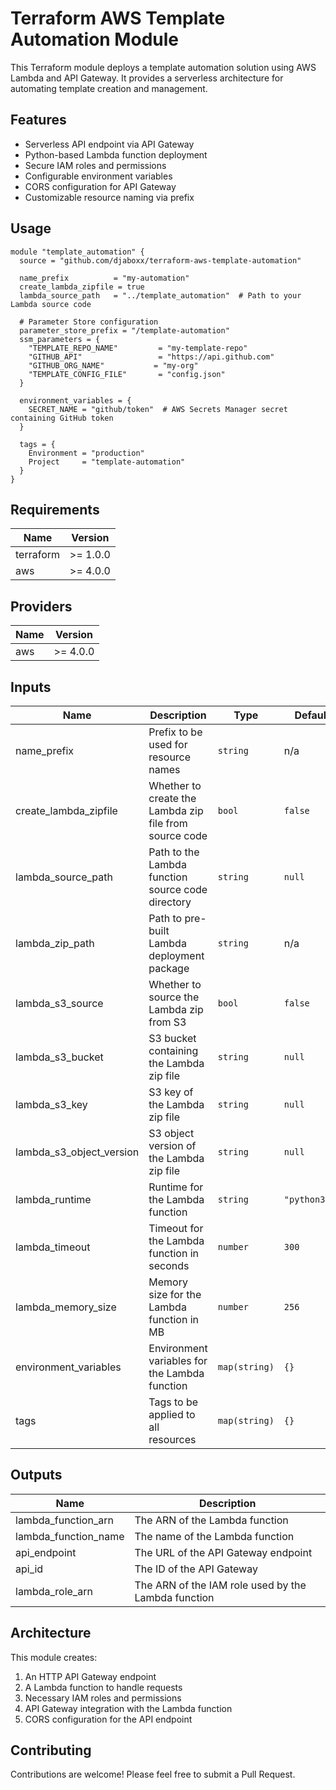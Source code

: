 # Terraform AWS Template Automation Module

This Terraform module deploys a template automation solution using AWS Lambda and API Gateway. It provides a serverless architecture for automating template creation and management.

## Features

- Serverless API endpoint via API Gateway
- Python-based Lambda function deployment
- Secure IAM roles and permissions
- Configurable environment variables
- CORS configuration for API Gateway
- Customizable resource naming via prefix

## Usage

```hcl
module "template_automation" {
  source = "github.com/djaboxx/terraform-aws-template-automation"

  name_prefix          = "my-automation"
  create_lambda_zipfile = true
  lambda_source_path   = "../template_automation"  # Path to your Lambda source code
  
  # Parameter Store configuration
  parameter_store_prefix = "/template-automation"
  ssm_parameters = {
    "TEMPLATE_REPO_NAME"         = "my-template-repo"
    "GITHUB_API"                 = "https://api.github.com"
    "GITHUB_ORG_NAME"           = "my-org"
    "TEMPLATE_CONFIG_FILE"       = "config.json"
  }

  environment_variables = {
    SECRET_NAME = "github/token"  # AWS Secrets Manager secret containing GitHub token
  }

  tags = {
    Environment = "production"
    Project     = "template-automation"
  }
}
```

## Requirements

| Name | Version |
|------|---------|
| terraform | >= 1.0.0 |
| aws | >= 4.0.0 |

## Providers

| Name | Version |
|------|---------|
| aws | >= 4.0.0 |

## Inputs

| Name | Description | Type | Default | Required |
|------|-------------|------|---------|:--------:|
| name_prefix | Prefix to be used for resource names | `string` | n/a | yes |
| create_lambda_zipfile | Whether to create the Lambda zip file from source code | `bool` | `false` | no |
| lambda_source_path | Path to the Lambda function source code directory | `string` | `null` | yes, if create_lambda_zipfile is true |
| lambda_zip_path | Path to pre-built Lambda deployment package | `string` | n/a | yes, if neither create_lambda_zipfile nor lambda_s3_source is true |
| lambda_s3_source | Whether to source the Lambda zip from S3 | `bool` | `false` | no |
| lambda_s3_bucket | S3 bucket containing the Lambda zip file | `string` | `null` | yes, if lambda_s3_source is true |
| lambda_s3_key | S3 key of the Lambda zip file | `string` | `null` | yes, if lambda_s3_source is true |
| lambda_s3_object_version | S3 object version of the Lambda zip file | `string` | `null` | no |
| lambda_runtime | Runtime for the Lambda function | `string` | `"python3.9"` | no |
| lambda_timeout | Timeout for the Lambda function in seconds | `number` | `300` | no |
| lambda_memory_size | Memory size for the Lambda function in MB | `number` | `256` | no |
| environment_variables | Environment variables for the Lambda function | `map(string)` | `{}` | no |
| tags | Tags to be applied to all resources | `map(string)` | `{}` | no |

## Outputs

| Name | Description |
|------|-------------|
| lambda_function_arn | The ARN of the Lambda function |
| lambda_function_name | The name of the Lambda function |
| api_endpoint | The URL of the API Gateway endpoint |
| api_id | The ID of the API Gateway |
| lambda_role_arn | The ARN of the IAM role used by the Lambda function |

## Architecture

This module creates:
1. An HTTP API Gateway endpoint
2. A Lambda function to handle requests
3. Necessary IAM roles and permissions
4. API Gateway integration with the Lambda function
5. CORS configuration for the API endpoint

## Contributing

Contributions are welcome! Please feel free to submit a Pull Request.

